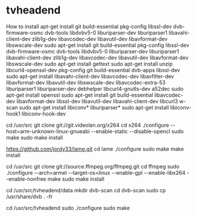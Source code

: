 # tvheadend
How to install
apt-get install git build-essential pkg-config libssl-dev dvb-firmware-osmc dvb-tools libdvbv5-0 liburiparser-dev liburiparser1 libavahi-client-dev zlib1g-dev libavcodec-dev libavutil-dev libavformat-dev libswscale-dev
sudo apt-get install git build-essential pkg-config libssl-dev dvb-firmware-osmc dvb-tools libdvbv5-0 liburiparser-dev liburiparser1 libavahi-client-dev zlib1g-dev libavcodec-dev libavutil-dev libavformat-dev libswscale-dev
sudo apt-get install gettext
sudo apt-get install unzip libcurl4-openssl-dev pkg-config git build-essential dvb-apps libssl-dev
sudo apt-get install libavahi-client-dev libavcodec-dev libavfilter-dev libavformat-dev libavutil-dev libswscale-dev libavcodec-extra-53 liburiparser1 liburiparser-dev debhelper libcurl4-gnutls-dev a52dec
sudo apt-get install openssl
sudo apt-get install git build-essential libavcodec-dev libavformat-dev libssl-dev   libavutil-dev libavahi-client-dev libcurl3   w-scan
sudo apt-get install libiconv* liburiparser*
sudo apt-get install libiconv-hook1 libiconv-hook-dev

cd /usr/src
git clone git://git.videolan.org/x264
cd x264
./configure --host=arm-unknown-linux-gnueabi --enable-static --disable-opencl
sudo make
sudo make install

https://github.com/jordy33/lame.git
cd lame
./configure
sudo make
make install

cd /usr/src
git clone git://source.ffmpeg.org/ffmpeg.git
cd ffmpeg
sudo ./configure --arch=armel --target-os=linux --enable-gpl --enable-libx264 --enable-nonfree
make
sudo make install

cd /usr/src/tvheadend/data
mkdir dvb-scan
cd dvb-scan
sudo cp /usr/share/dvb . -fr

cd /usr/src/tvheadend
sudo ./configure
sudo make
